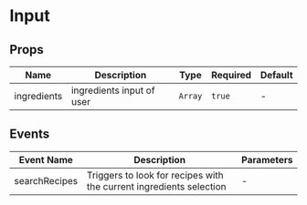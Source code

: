 # Input

## Props

<!-- @vuese:Input:props:start -->
|Name|Description|Type|Required|Default|
|---|---|---|---|---|
|ingredients|ingredients input of user|`Array`|`true`|-|

<!-- @vuese:Input:props:end -->


## Events

<!-- @vuese:Input:events:start -->
|Event Name|Description|Parameters|
|---|---|---|
|searchRecipes|Triggers to look for recipes with the current ingredients selection|-|

<!-- @vuese:Input:events:end -->


